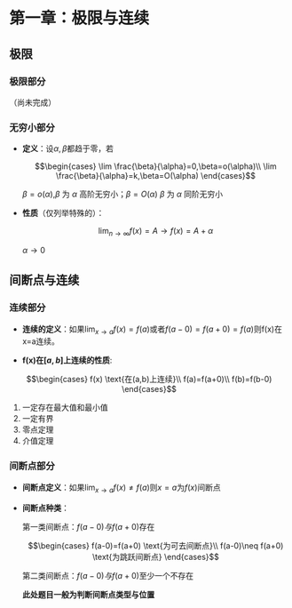 <head>
  <script src="https://cdn.mathjax.org/mathjax/latest/MathJax.js?config=TeX-AMS-MML_HTMLorMML" type="text/javascript"></script>
  <script type="text/x-mathjax-config">
    MathJax.Hub.Config({
      tex2jax: {
      skipTags: ['script', 'noscript', 'style', 'textarea', 'pre'],
      inlineMath: [['$','$']]
      }
    });
  </script>
</head>

# 第一章：极限与连续

## 极限
### 极限部分
（尚未完成）


### 无穷小部分
- **定义**：设$\alpha,\beta$都趋于零，若

  $$\begin{cases}
    \lim \frac{\beta}{\alpha}=0,\beta=o(\alpha)\\
    \lim \frac{\beta}{\alpha}=k,\beta=O(\alpha)
  \end{cases}$$

  $\beta=o(\alpha)$,$\beta$ 为 $\alpha$ 高阶无穷小；$\beta=O(\alpha)$ $\beta$ 为 $\alpha$ 同阶无穷小

- **性质**（仅列举特殊的）：
  
  $$\lim_{n \to \infty}f(x)=A \rightarrow f(x)=A+\alpha$$

  $\alpha \rightarrow 0$



## 间断点与连续
### 连续部分
- **连续的定义**：如果$\lim_{x \to a}f(x)=f(a)$或者$f(a-0)=f(a+0)=f(a)$则f(x)在x=a连续。

- **f(x)在$[a,b]$上连续的性质**:

$$\begin{cases}
  f(x) \text{在(a,b)上连续}\\
  f(a)=f(a+0)\\
  f(b)=f(b-0)
\end{cases}$$

  1. 一定存在最大值和最小值
  2. 一定有界
  3. 零点定理
  4. 介值定理


### 间断点部分
- **间断点定义**：如果$\lim_{x \to a}f(x)\neq f(a)$则$x=a$为$f(x)$间断点
- **间断点种类**：
    
    第一类间断点：$f(a-0)与f(a+0)$存在

    $$\begin{cases}
      f(a-0)=f(a+0) \text{为可去间断点}\\
      f(a-0)\neq f(a+0) \text{为跳跃间断点}
    \end{cases}$$

    第二类间断点：$f(a-0)与f(a+0)$至少一个不存在
  
  **此处题目一般为判断间断点类型与位置**